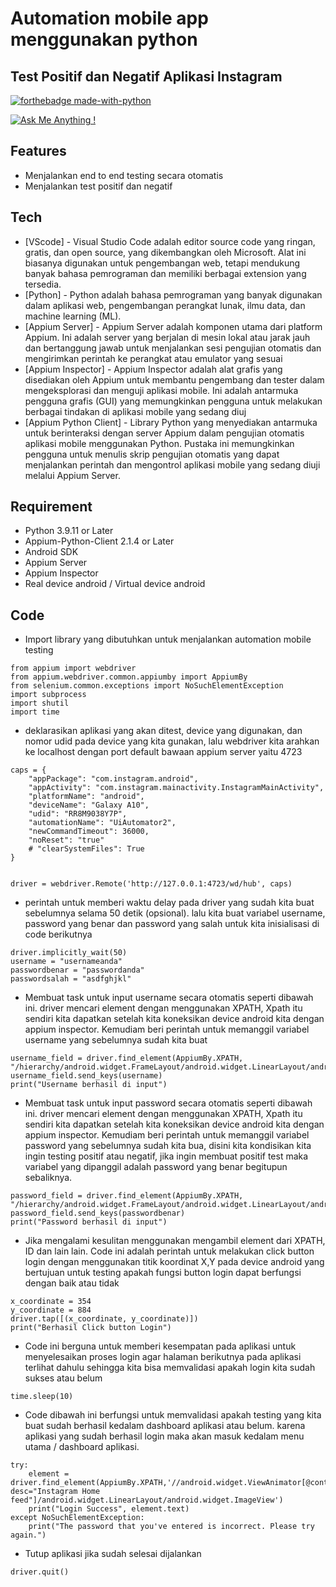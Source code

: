 # Automation mobile app menggunakan python
## Test Positif dan Negatif Aplikasi Instagram

[![forthebadge made-with-python](http://ForTheBadge.com/images/badges/made-with-python.svg)](https://www.python.org/)

[![Ask Me Anything !](https://img.shields.io/badge/Ask%20me-anything-1abc9c.svg)](https://GitHub.com/Naereen/ama)

## Features
- Menjalankan end to end testing secara otomatis
- Menjalankan test positif dan negatif

## Tech
- [VScode] - Visual Studio Code adalah editor source code yang ringan, gratis, dan open source, yang dikembangkan oleh Microsoft. Alat ini biasanya digunakan untuk pengembangan web, tetapi mendukung banyak bahasa pemrograman dan memiliki berbagai extension yang tersedia.
- [Python] - Python adalah bahasa pemrograman yang banyak digunakan dalam aplikasi web, pengembangan perangkat lunak, ilmu data, dan machine learning (ML).
- [Appium Server] - Appium Server adalah komponen utama dari platform Appium. Ini adalah server yang berjalan di mesin lokal atau jarak jauh dan bertanggung jawab untuk menjalankan sesi pengujian otomatis dan mengirimkan perintah ke perangkat atau emulator yang sesuai
- [Appium Inspector] - Appium Inspector adalah alat grafis yang disediakan oleh Appium untuk membantu pengembang dan tester dalam mengeksplorasi dan menguji aplikasi mobile. Ini adalah antarmuka pengguna grafis (GUI) yang memungkinkan pengguna untuk melakukan berbagai tindakan di aplikasi mobile yang sedang diuj
- [Appium Python Client] - Library Python yang menyediakan antarmuka untuk berinteraksi dengan server Appium dalam pengujian otomatis aplikasi mobile menggunakan Python. Pustaka ini memungkinkan pengguna untuk menulis skrip pengujian otomatis yang dapat menjalankan perintah dan mengontrol aplikasi mobile yang sedang diuji melalui Appium Server.


## Requirement
- Python 3.9.11 or Later
- Appium-Python-Client 2.1.4 or Later
- Android SDK
- Appium Server
- Appium Inspector
- Real device android / Virtual device android

## Code
- Import library yang dibutuhkan untuk menjalankan automation mobile testing
```
from appium import webdriver
from appium.webdriver.common.appiumby import AppiumBy
from selenium.common.exceptions import NoSuchElementException
import subprocess
import shutil
import time
```
- deklarasikan aplikasi yang akan ditest, device yang digunakan, dan nomor udid pada device yang kita gunakan, lalu webdriver kita arahkan ke localhost dengan port default bawaan appium server yaitu 4723
```
caps = {
    "appPackage": "com.instagram.android",
    "appActivity": "com.instagram.mainactivity.InstagramMainActivity",
    "platformName": "android",
    "deviceName": "Galaxy A10",
    "udid": "RR8M9038Y7P",
    "automationName": "UiAutomator2",
    "newCommandTimeout": 36000,
    "noReset": "true"
    # "clearSystemFiles": True
}


driver = webdriver.Remote('http://127.0.0.1:4723/wd/hub', caps)
```


- perintah untuk memberi waktu delay pada driver yang sudah kita buat sebelumnya selama 50 detik (opsional). lalu kita buat variabel username, password yang benar dan password yang salah untuk kita inisialisasi di code berikutnya
```
driver.implicitly_wait(50)
username = "usernameanda"
passwordbenar = "passwordanda"
passwordsalah = "asdfghjkl"
```
- Membuat task untuk input username secara otomatis seperti dibawah ini. driver mencari element dengan menggunakan XPATH, Xpath itu sendiri kita dapatkan setelah kita koneksikan device android kita dengan appium inspector. Kemudiam beri perintah untuk memanggil variabel username yang sebelumnya sudah kita buat
```
username_field = driver.find_element(AppiumBy.XPATH, "/hierarchy/android.widget.FrameLayout/android.widget.LinearLayout/android.widget.FrameLayout/android.widget.LinearLayout/android.widget.FrameLayout/android.view.ViewGroup/android.widget.FrameLayout/android.widget.FrameLayout/android.widget.FrameLayout[2]/android.widget.FrameLayout[1]/android.view.ViewGroup/android.view.ViewGroup/android.view.ViewGroup/android.view.ViewGroup/android.view.ViewGroup[2]/android.view.ViewGroup/android.view.ViewGroup/android.widget.EditText")
username_field.send_keys(username)
print("Username berhasil di input")
```
- Membuat task untuk input password secara otomatis seperti dibawah ini. driver mencari element dengan menggunakan XPATH, Xpath itu sendiri kita dapatkan setelah kita koneksikan device android kita dengan appium inspector. Kemudiam beri perintah untuk memanggil variabel password yang sebelumnya sudah kita bua, disini kita kondisikan kita ingin testing positif atau negatif, jika ingin membuat positif test maka variabel yang dipanggil adalah password yang benar begitupun sebaliknya.
```
password_field = driver.find_element(AppiumBy.XPATH, "/hierarchy/android.widget.FrameLayout/android.widget.LinearLayout/android.widget.FrameLayout/android.widget.LinearLayout/android.widget.FrameLayout/android.view.ViewGroup/android.widget.FrameLayout/android.widget.FrameLayout/android.widget.FrameLayout[2]/android.widget.FrameLayout[1]/android.view.ViewGroup/android.view.ViewGroup/android.view.ViewGroup/android.view.ViewGroup/android.view.ViewGroup[3]/android.view.ViewGroup/android.widget.EditText")
password_field.send_keys(passwordbenar)
print("Password berhasil di input")
```
- Jika mengalami kesulitan menggunakan mengambil element dari XPATH, ID dan lain lain. Code ini adalah perintah untuk melakukan click button login dengan menggunakan titik koordinat X,Y pada device android yang bertujuan untuk testing apakah fungsi button login dapat berfungsi dengan baik atau tidak
```
x_coordinate = 354
y_coordinate = 884
driver.tap([(x_coordinate, y_coordinate)])
print("Berhasil Click button Login")
```
- Code ini berguna untuk memberi kesempatan pada aplikasi untuk menyelesaikan proses login agar halaman berikutnya pada aplikasi terlihat dahulu sehingga kita bisa memvalidasi apakah login kita sudah sukses atau belum
```
time.sleep(10) 
```
- Code dibawah ini berfungsi untuk memvalidasi apakah testing yang kita buat sudah berhasil kedalam dashboard aplikasi atau belum. karena aplikasi yang sudah berhasil login maka akan masuk kedalam menu utama / dashboard aplikasi. 
```
try:
    element = driver.find_element(AppiumBy.XPATH,'//android.widget.ViewAnimator[@content-desc="Instagram Home feed"]/android.widget.LinearLayout/android.widget.ImageView')
    print("Login Success", element.text)
except NoSuchElementException:
    print("The password that you've entered is incorrect. Please try again.")
```
- Tutup aplikasi jika sudah selesai dijalankan
```
driver.quit()
```


